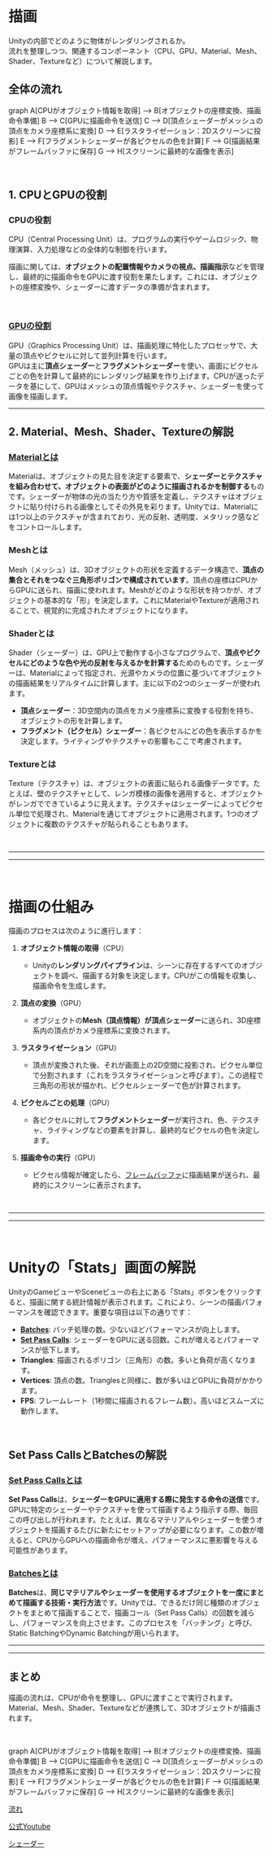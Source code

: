 <head>
  <script type="module">
    import mermaid from 'https://cdn.jsdelivr.net/npm/mermaid@10/dist/mermaid.esm.min.mjs';
    mermaid.initialize({ startOnLoad: true });
  </script>
</head>




# 描画

Unityの内部でどのように物体がレンダリングされるか。  
流れを整理しつつ、関連するコンポーネント（CPU、GPU、Material、Mesh、Shader、Textureなど）について解説します。


## 全体の流れ

<div class="mermaid">

graph 
    A[CPUがオブジェクト情報を取得] --> B[オブジェクトの座標変換、描画命令準備]
    B --> C[GPUに描画命令を送信]
    C --> D[頂点シェーダーがメッシュの頂点をカメラ座標系に変換]
    D --> E[ラスタライゼーション：2Dスクリーンに投影]
    E --> F[フラグメントシェーダーが各ピクセルの色を計算]
    F --> G[描画結果がフレームバッファに保存]
    G --> H[スクリーンに最終的な画像を表示]

</div>

<br>

## 1. **CPUとGPUの役割**
### CPUの役割

CPU（Central Processing Unit）は、プログラムの実行やゲームロジック、物理演算、入力処理などの全体的な制御を行います。  

描画に関しては、**オブジェクトの配置情報やカメラの視点、描画指示**などを管理し、最終的に描画命令をGPUに渡す役割を果たします。これには、オブジェクトの座標変換や、シェーダーに渡すデータの準備が含まれます。

<br>

### [GPUの役割](GPU.md)

GPU（Graphics Processing Unit）は、描画処理に特化したプロセッサで、大量の頂点やピクセルに対して並列計算を行います。  
GPUは主に**頂点シェーダー**と**フラグメントシェーダー**を使い、画面にピクセルごとの色を計算して最終的にレンダリング結果を作り上げます。CPUが送ったデータを基にして、GPUはメッシュの頂点情報やテクスチャ、シェーダーを使って画像を描画します。


---

## 2. **Material、Mesh、Shader、Textureの解説**
### [Materialとは](Material.md)

Materialは、オブジェクトの見た目を決定する要素で、**シェーダーとテクスチャを組み合わせて、オブジェクトの表面がどのように描画されるかを制御する**ものです。シェーダーが物体の光の当たり方や質感を定義し、テクスチャはオブジェクトに貼り付けられる画像としてその外見を彩ります。Unityでは、Materialには1つ以上のテクスチャが含まれており、光の反射、透明度、メタリック感などをコントロールします。

### Meshとは
Mesh（メッシュ）は、3Dオブジェクトの形状を定義するデータ構造で、**頂点の集合とそれをつなぐ三角形ポリゴンで構成されています**。頂点の座標はCPUからGPUに送られ、描画に使われます。Meshがどのような形状を持つかが、オブジェクトの基本的な「形」を決定します。これにMaterialやTextureが適用されることで、視覚的に完成されたオブジェクトになります。

### Shaderとは
Shader（シェーダー）は、GPU上で動作する小さなプログラムで、**頂点やピクセルにどのような色や光の反射を与えるかを計算する**ためのものです。シェーダーは、Materialによって指定され、光源やカメラの位置に基づいてオブジェクトの描画結果をリアルタイムに計算します。主に以下の2つのシェーダーが使われます。
- **頂点シェーダー**：3D空間内の頂点をカメラ座標系に変換する役割を持ち、オブジェクトの形を計算します。
- **フラグメント（ピクセル）シェーダー**：各ピクセルにどの色を表示するかを決定します。ライティングやテクスチャの影響もここで考慮されます。

### Textureとは
Texture（テクスチャ）は、オブジェクトの表面に貼られる画像データです。たとえば、壁のテクスチャとして、レンガ模様の画像を適用すると、オブジェクトがレンガでできているように見えます。テクスチャはシェーダーによってピクセル単位で処理され、Materialを通じてオブジェクトに適用されます。1つのオブジェクトに複数のテクスチャが貼られることもあります。

<br>

---
---

<br>

# **描画の仕組み**
描画のプロセスは次のように進行します：

1. **オブジェクト情報の取得**（CPU）
   - Unityの**レンダリングパイプライン**は、シーンに存在するすべてのオブジェクトを調べ、描画する対象を決定します。CPUがこの情報を収集し、描画命令を生成します。
   
2. **頂点の変換**（GPU）
   - オブジェクトの**Mesh（頂点情報）**が**頂点シェーダー**に送られ、3D座標系内の頂点がカメラ座標系に変換されます。
   
3. **ラスタライゼーション**（GPU）
   - 頂点が変換された後、それが画面上の2D空間に投影され、ピクセル単位で分割されます（これをラスタライゼーションと呼びます）。この過程で三角形の形状が描かれ、ピクセルシェーダーで色が計算されます。

4. **ピクセルごとの処理**（GPU）
   - 各ピクセルに対して**フラグメントシェーダー**が実行され、色、テクスチャ、ライティングなどの要素を計算し、最終的なピクセルの色を決定します。

5. **描画命令の実行**（GPU）
   - ピクセル情報が確定したら、[フレームバッファ](フレームバッファ.md)に描画結果が送られ、最終的にスクリーンに表示されます。

<br>

---
---

<br>

#  **Unityの「Stats」画面の解説**
UnityのGameビューやSceneビューの右上にある「Stats」ボタンをクリックすると、描画に関する統計情報が表示されます。これにより、シーンの描画パフォーマンスを確認できます。重要な項目は以下の通りです：
- [**Batches**](Batches.md): バッチ処理の数。少ないほどパフォーマンスが向上します。
- [**Set Pass Calls**](SetPassCalls.md): シェーダーをGPUに送る回数。これが増えるとパフォーマンスが低下します。
- **Triangles**: 描画されるポリゴン（三角形）の数。多いと負荷が高くなります。
- **Vertices**: 頂点の数。Trianglesと同様に、数が多いほどGPUに負荷がかかります。
- **FPS**: フレームレート（1秒間に描画されるフレーム数）。高いほどスムーズに動作します。

<br>

## **Set Pass CallsとBatchesの解説**
### [Set Pass Callsとは](SetPassCalls.md)
**Set Pass Calls**は、**シェーダーをGPUに適用する際に発生する命令の送信**です。GPUに特定のシェーダーやテクスチャを使って描画するよう指示する際、毎回この呼び出しが行われます。たとえば、異なるマテリアルやシェーダーを使うオブジェクトを描画するたびに新たにセットアップが必要になります。この数が増えると、CPUからGPUへの描画命令が増え、パフォーマンスに悪影響を与える可能性があります。

### [Batchesとは](Batches.md)
**Batches**は、**同じマテリアルやシェーダーを使用するオブジェクトを一度にまとめて描画する技術・実行方法**です。Unityでは、できるだけ同じ種類のオブジェクトをまとめて描画することで、描画コール（Set Pass Calls）の回数を減らし、パフォーマンスを向上させます。このプロセスを「バッチング」と呼び、Static BatchingやDynamic Batchingが用いられます。


---



---

## まとめ
描画の流れは、CPUが命令を整理し、GPUに渡すことで実行されます。Material、Mesh、Shader、Textureなどが連携して、3Dオブジェクトが描画されます。

<br>


<div class="mermaid">

graph 
    A[CPUがオブジェクト情報を取得] --> B[オブジェクトの座標変換、描画命令準備]
    B --> C[GPUに描画命令を送信]
    C --> D[頂点シェーダーがメッシュの頂点をカメラ座標系に変換]
    D --> E[ラスタライゼーション：2Dスクリーンに投影]
    E --> F[フラグメントシェーダーが各ピクセルの色を計算]
    F --> G[描画結果がフレームバッファに保存]
    G --> H[スクリーンに最終的な画像を表示]

</div>


<a href="https://drive.google.com/drive/folders/1ag0gMAOHYUzGGLT-Oar-vHUnkxp9Rg6u" target="_blank">流れ</a>

<a href="https://www.youtube.com/watch?v=wUx_Y9BgC7k" target="_blank">公式Youtube</a>



[シェーダー](../5_UnityPickUpTips/3_1_Other/Shader/shader.md)

